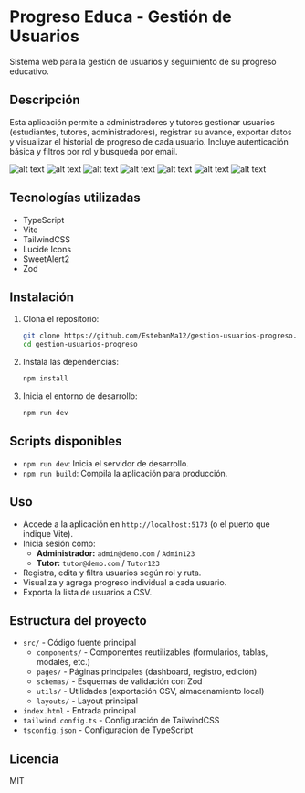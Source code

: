 # Progreso Educa - Gestión de Usuarios

Sistema web para la gestión de usuarios y seguimiento de su progreso educativo.

## Descripción

Esta aplicación permite a administradores y tutores gestionar usuarios (estudiantes, tutores, administradores), registrar su avance, exportar datos y visualizar el historial de progreso de cada usuario. Incluye autenticación básica y filtros por rol y busqueda por email.

![alt text](public/image.png)
![alt text](public/image-1.png)
![alt text](public/image-2.png)
![alt text](public/image-3.png)
![alt text](public/image-4.png)
![alt text](public/image-5.png)
![alt text](public/image-6.png)
## Tecnologías utilizadas

- TypeScript
- Vite
- TailwindCSS
- Lucide Icons
- SweetAlert2
- Zod

## Instalación

1. Clona el repositorio:
   ```bash
   git clone https://github.com/EstebanMa12/gestion-usuarios-progreso.git
   cd gestion-usuarios-progreso
   ```
2. Instala las dependencias:
   ```bash
   npm install
   ```
3. Inicia el entorno de desarrollo:
   ```bash
   npm run dev
   ```

## Scripts disponibles

- `npm run dev`: Inicia el servidor de desarrollo.
- `npm run build`: Compila la aplicación para producción.

## Uso

- Accede a la aplicación en `http://localhost:5173` (o el puerto que indique Vite).
- Inicia sesión como:
  - **Administrador:** `admin@demo.com` / `Admin123`
  - **Tutor:** `tutor@demo.com` / `Tutor123`
- Registra, edita y filtra usuarios según rol y ruta.
- Visualiza y agrega progreso individual a cada usuario.
- Exporta la lista de usuarios a CSV.

## Estructura del proyecto

- `src/` - Código fuente principal
  - `components/` - Componentes reutilizables (formularios, tablas, modales, etc.)
  - `pages/` - Páginas principales (dashboard, registro, edición)
  - `schemas/` - Esquemas de validación con Zod
  - `utils/` - Utilidades (exportación CSV, almacenamiento local)
  - `layouts/` - Layout principal
- `index.html` - Entrada principal
- `tailwind.config.ts` - Configuración de TailwindCSS
- `tsconfig.json` - Configuración de TypeScript

## Licencia

MIT

